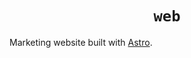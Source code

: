 <div align="center">
  <h1 align="center"><code>web</code></h1>
</div>

Marketing website built with [Astro](https://astro.build/).
